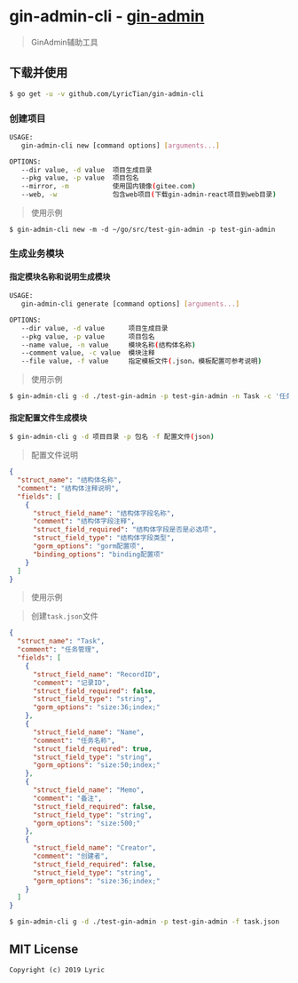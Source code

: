 # gin-admin-cli - [gin-admin](https://github.com/LyricTian/gin-admin)

> GinAdmin辅助工具

## 下载并使用

```bash
$ go get -u -v github.com/LyricTian/gin-admin-cli
```

### 创建项目

```bash
USAGE:
   gin-admin-cli new [command options] [arguments...]

OPTIONS:
   --dir value, -d value  项目生成目录
   --pkg value, -p value  项目包名
   --mirror, -m           使用国内镜像(gitee.com)
   --web, -w              包含web项目(下载gin-admin-react项目到web目录)
```

> 使用示例

```
$ gin-admin-cli new -m -d ~/go/src/test-gin-admin -p test-gin-admin
```

### 生成业务模块

#### 指定模块名称和说明生成模块

```bash
USAGE:
   gin-admin-cli generate [command options] [arguments...]

OPTIONS:
   --dir value, -d value      项目生成目录
   --pkg value, -p value      项目包名
   --name value, -n value     模块名称(结构体名称)
   --comment value, -c value  模块注释
   --file value, -f value     指定模板文件(.json，模板配置可参考说明)
```

> 使用示例

```bash
$ gin-admin-cli g -d ./test-gin-admin -p test-gin-admin -n Task -c '任务管理'
```

#### 指定配置文件生成模块

```bash
$ gin-admin-cli g -d 项目目录 -p 包名 -f 配置文件(json)
```

> 配置文件说明

```json
{
  "struct_name": "结构体名称",
  "comment": "结构体注释说明",
  "fields": [
    {
      "struct_field_name": "结构体字段名称",
      "comment": "结构体字段注释",
      "struct_field_required": "结构体字段是否是必选项",
      "struct_field_type": "结构体字段类型",
      "gorm_options": "gorm配置项",
      "binding_options": "binding配置项"
    }
  ]
}
```

> 使用示例

> 创建`task.json`文件

```json
{
  "struct_name": "Task",
  "comment": "任务管理",
  "fields": [
    {
      "struct_field_name": "RecordID",
      "comment": "记录ID",
      "struct_field_required": false,
      "struct_field_type": "string",
      "gorm_options": "size:36;index;"
    },
    {
      "struct_field_name": "Name",
      "comment": "任务名称",
      "struct_field_required": true,
      "struct_field_type": "string",
      "gorm_options": "size:50;index;"
    },
    {
      "struct_field_name": "Memo",
      "comment": "备注",
      "struct_field_required": false,
      "struct_field_type": "string",
      "gorm_options": "size:500;"
    },
    {
      "struct_field_name": "Creator",
      "comment": "创建者",
      "struct_field_required": false,
      "struct_field_type": "string",
      "gorm_options": "size:36;index;"
    }
  ]
}
```

```bash
$ gin-admin-cli g -d ./test-gin-admin -p test-gin-admin -f task.json
```

## MIT License

    Copyright (c) 2019 Lyric